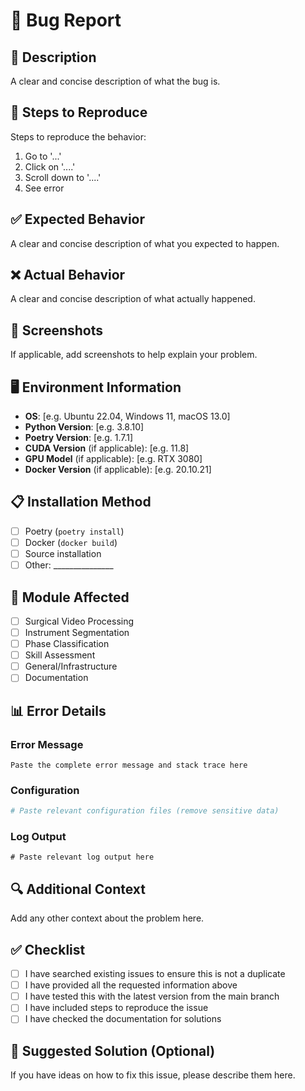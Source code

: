 # 🐛 Bug Report

## 📝 Description
A clear and concise description of what the bug is.

## 🔄 Steps to Reproduce
Steps to reproduce the behavior:
1. Go to '...'
2. Click on '....'
3. Scroll down to '....'
4. See error

## ✅ Expected Behavior
A clear and concise description of what you expected to happen.

## ❌ Actual Behavior
A clear and concise description of what actually happened.

## 📸 Screenshots
If applicable, add screenshots to help explain your problem.

## 🖥️ Environment Information
- **OS**: [e.g. Ubuntu 22.04, Windows 11, macOS 13.0]
- **Python Version**: [e.g. 3.8.10]
- **Poetry Version**: [e.g. 1.7.1]
- **CUDA Version** (if applicable): [e.g. 11.8]
- **GPU Model** (if applicable): [e.g. RTX 3080]
- **Docker Version** (if applicable): [e.g. 20.10.21]

## 📋 Installation Method
- [ ] Poetry (`poetry install`)
- [ ] Docker (`docker build`)
- [ ] Source installation
- [ ] Other: _______________

## 🏥 Module Affected
- [ ] Surgical Video Processing
- [ ] Instrument Segmentation  
- [ ] Phase Classification
- [ ] Skill Assessment
- [ ] General/Infrastructure
- [ ] Documentation

## 📊 Error Details

### Error Message
```
Paste the complete error message and stack trace here
```

### Configuration
```yaml
# Paste relevant configuration files (remove sensitive data)
```

### Log Output
```
# Paste relevant log output here
```

## 🔍 Additional Context
Add any other context about the problem here.

## ✅ Checklist
- [ ] I have searched existing issues to ensure this is not a duplicate
- [ ] I have provided all the requested information above
- [ ] I have tested this with the latest version from the main branch
- [ ] I have included steps to reproduce the issue
- [ ] I have checked the documentation for solutions

## 🚀 Suggested Solution (Optional)
If you have ideas on how to fix this issue, please describe them here.
